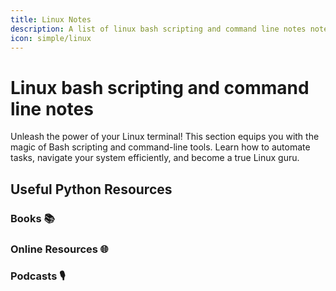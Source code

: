```yaml
---
title: Linux Notes
description: A list of linux bash scripting and command line notes notes and code snippets.
icon: simple/linux
---
```


# Linux bash scripting and command line notes
Unleash the power of your Linux terminal! This section equips you with the magic of Bash scripting and command-line tools. Learn how to automate tasks, navigate your system efficiently, and become a true Linux guru.

## Useful Python Resources

### Books 📚

### Online Resources 🌐

### Podcasts 🎙️


<!-- https://squidfunk.github.io/mkdocs-material/reference/icons-emojis/#search -->